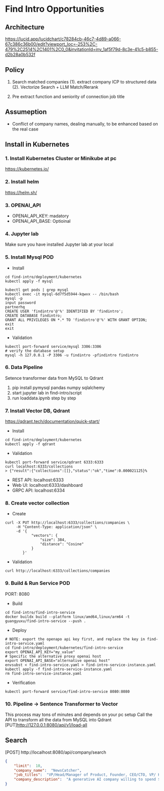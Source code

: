 # Find Intro Opportunities

## Architecture
https://lucid.app/lucidchart/c78284cb-46c7-4d89-a066-67c386c36b00/edit?viewport_loc=-253%2C-479%2C2514%2C1401%2C0_0&invitationId=inv_1af5f79d-8c3e-41c5-b855-d2b28a0b532f

## Policy
1. Search matched companies
(1). extract company ICP to structured data
(2). Vectorize Search + LLM Match/Rerank

2. Pre extract function and seniority of connection job title


## Assumeption
* Conflict of company names, dealing manually, to be enhanced based on the real case



## Install in Kubernetes 

### 1. Install Kubernetes Cluster or Minikube at pc
https://kubernetes.io/

### 2. Install helm
https://helm.sh/

### 3. OPENAI_API
* OPENAI_API_KEY: madatory
* OPENAI_API_BASE: Optioinal

### 4. Jupyter lab
Make sure you have installed Jupyter lab at your local

### 5. Install Mysql POD
* Install
```shell
cd find-intro/deployment/kubernetes
kubectl apply -f mysql

kubectl get pods | grep mysql
kubectl exec -it mysql-6d7f5d5944-kqwvx -- /bin/bash
mysql -p
input password
partnerhq
CREATE USER 'findintro'@'%' IDENTIFIED BY 'findintro';
CREATE DATABASE findintro;
GRANT ALL PRIVILEGES ON *.* TO 'findintro'@'%' WITH GRANT OPTION;
exit
exit
```
* Validation
```shell
kubectl port-forward service/mysql 3306:3306
# verify the database setup
mysql -h 127.0.0.1 -P 3306 -u findintro -pfindintro findintro
```
### 6. Data Pipeline
Setence transformer data from MySQL to Qdrant
1. pip install pymysql pandas numpy sqlalchemy
2. start jupyter lab in find-intro/script
3. run loaddata.ipynb step by step


### 7. Install Vector DB, Qdrant
https://qdrant.tech/documentation/quick-start/
* Install
```shell
cd find-intro/deployment/kubernetes
kubectl apply -f qdrant
```
* Validation
```shell
kubectl port-forward service/qdrant 6333:6333
curl localhost:6333/collections
> {"result":{"collections":[]},"status":"ok","time":0.000021125}%
```

* REST API: localhost:6333
* Web UI: localhost:6333/dashboard
* GRPC API: localhost:6334

### 8. Create vector collection
* Create
```shell
curl -X PUT http://localhost:6333/collections/companies \
     -H "Content-Type: application/json" \
     -d '{
            "vectors": {
                "size": 384,
                "distance": "Cosine"
            }
        }'
```
* Validation
```shell
curl http://localhost:6333/collections/companies
```

### 9. Build & Run Service POD
PORT: 8080
* Build
```shell
cd find-intro/find-intro-service
docker buildx build --platform linux/amd64,linux/arm64 -t guangyuxu/find-intro-service --push .
```
* Deploy
```shell
# NOTE: export the openapo api key first, and replace the key in find-intro-service.yaml
cd find-intro/deployment/kubernetes/find-intro-service
export OPENAI_API_KEY="my_value"
# Specific the alternative proxy openai host
export OPENAI_API_BASE="alternative openai host" 
envsubst < find-intro-service.yaml > find-intro-service-instance.yaml
kubectl apply -f find-intro-service-instance.yaml
rm find-intro-service-instance.yaml
```
* Verification
```shell
kubectl port-forward service/find-intro-service 8080:8080
```
### 10. Pipeline -> Sentence Transformer to Vector
This process may tons of minutes and depends on your pc setup
Call the API to transform all the data from MySQL into Qdrant
[PUT]http://127.0.0.1:8080/api/v1/load-all

## Search
[POST] http://localhost:8080/api/company/search
```json
{
    "limit":  10,
    "company_name":  "NewsCatcher",
    "job_titles":  "VP/Head/Manager of Product, Founder, CEO/CTO, VP/ Head of Engineering",
    "company_description":  "A generative AI company willing to spend $50,000+/year on structured real-time news data, Based in the US is preferred, 10+ employees"
}
```
